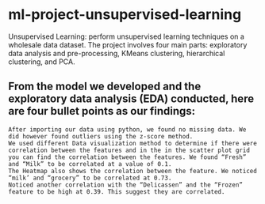 # ml-project-unsupervised-learning

Unsupervised Learning: perform unsupervised learning techniques on a wholesale data dataset. The project involves four main parts: exploratory data analysis and pre-processing, KMeans clustering, hierarchical clustering, and PCA.



## From the model we developed and the exploratory data analysis (EDA) conducted, here are four bullet points as our findings:

    After importing our data using python, we found no missing data. We did however found outliers using the z-score method.
    We used different Data visualization method to determine if there were correlation between the features and in the in the scatter plot grid you can find the correlation between the features. We found “Fresh” and “Milk” to be correlated at a value of 0.1.
    The Heatmap also shows the correlation between the feature. We noticed “milk’ and “grocery” to be correlated at 0.73.
    Noticed another correlation with the “Delicassen” and the “Frozen” feature to be high at 0.39. This suggest they are correlated.

